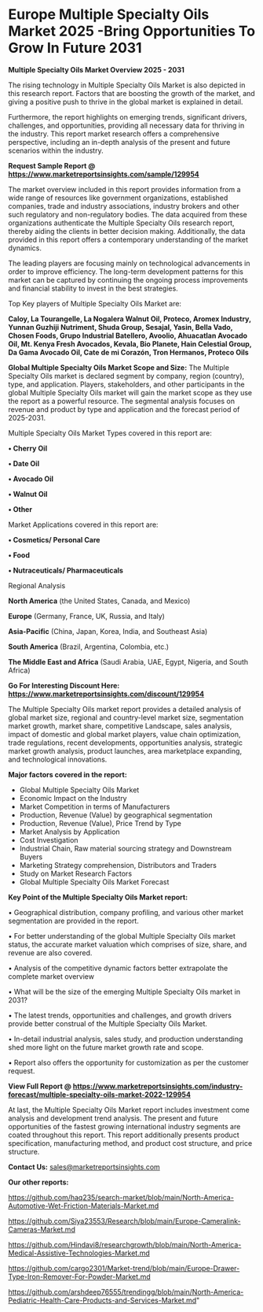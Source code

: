  # Europe Multiple Specialty Oils Market 2025 -Bring Opportunities To Grow In Future 2031

<Strong> Multiple Specialty Oils Market Overview 2025 - 2031</strong>

The rising technology in Multiple Specialty Oils Market is also depicted in this research report. Factors that are boosting the growth of the market, and giving a positive push to thrive in the global market is explained in detail.

Furthermore, the report highlights on emerging trends, significant drivers, challenges, and opportunities, providing all necessary data for thriving in the industry. This report market research offers a comprehensive perspective, including an in-depth analysis of the present and future scenarios within the industry.

<strong>Request Sample Report @ <a href=https://www.marketreportsinsights.com/sample/129954>https://www.marketreportsinsights.com/sample/129954</a></strong>

The market overview included in this report provides information from a wide range of resources like government organizations, established companies, trade and industry associations, industry brokers and other such regulatory and non-regulatory bodies. The data acquired from these organizations authenticate the Multiple Specialty Oils research report, thereby aiding the clients in better decision making. Additionally, the data provided in this report offers a contemporary understanding of the market dynamics.

The leading players are focusing mainly on technological advancements in order to improve efficiency. The long-term development patterns for this market can be captured by continuing the ongoing process improvements and financial stability to invest in the best strategies.

Top Key players of Multiple Specialty Oils Market are:

<strong>Caloy, La Tourangelle, La Nogalera Walnut Oil, Proteco, Aromex Industry, Yunnan Guzhiji Nutriment, Shuda Group, Sesajal, Yasin, Bella Vado, Chosen Foods, Grupo Industrial Batellero, Avoolio, Ahuacatlan Avocado Oil, Mt. Kenya Fresh Avocados, Kevala, Bio Planete, Hain Celestial Group, Da Gama Avocado Oil, Cate de mi Corazón, Tron Hermanos, Proteco Oils</strong>

<strong><b>Global Multiple Specialty Oils Market Scope and Size:</b></strong>
The Multiple Specialty Oils market is declared segment by company, region (country), type, and application. Players, stakeholders, and other participants in the global Multiple Specialty Oils market will gain the market scope as they use the report as a powerful resource. The segmental analysis focuses on revenue and product by type and application and the forecast period of 2025-2031.

Multiple Specialty Oils Market Types covered in this report are:

<strong>• Cherry Oil

• Date Oil

• Avocado Oil

• Walnut Oil

• Other</strong>

Market Applications covered in this report are:

<strong>• Cosmetics/ Personal Care

• Food

• Nutraceuticals/ Pharmaceuticals</strong> 

Regional Analysis

<strong>North America</strong> (the United States, Canada, and Mexico)

<strong>Europe</strong> (Germany, France, UK, Russia, and Italy)

<strong>Asia-Pacific</strong> (China, Japan, Korea, India, and Southeast Asia)

<strong>South America</strong> (Brazil, Argentina, Colombia, etc.)

<strong>The Middle East and Africa</strong> (Saudi Arabia, UAE, Egypt, Nigeria, and South Africa)

<strong>Go For Interesting Discount Here: <a href=https://www.marketreportsinsights.com/discount/129954>https://www.marketreportsinsights.com/discount/129954</a></strong>

The Multiple Specialty Oils market report provides a detailed analysis of global market size, regional and country-level market size, segmentation market growth, market share, competitive Landscape, sales analysis, impact of domestic and global market players, value chain optimization, trade regulations, recent developments, opportunities analysis, strategic market growth analysis, product launches, area marketplace expanding, and technological innovations.

<strong><b>Major factors covered in the report:</b></strong>
<ul>
  <li>Global Multiple Specialty Oils Market </li>
  <li>Economic Impact on the Industry</li>
  <li>Market Competition in terms of Manufacturers</li>
  <li>Production, Revenue (Value) by geographical segmentation</li>
  <li>Production, Revenue (Value), Price Trend by Type</li>
  <li>Market Analysis by Application</li>
  <li>Cost Investigation</li>
  <li>Industrial Chain, Raw material sourcing strategy and Downstream Buyers</li>
  <li>Marketing Strategy comprehension, Distributors and Traders</li>
  <li>Study on Market Research Factors</li>
  <li>Global Multiple Specialty Oils Market Forecast</li>
</ul>

<strong><b>Key Point of the Multiple Specialty Oils Market report:</b></strong>

• Geographical distribution, company profiling, and various other market segmentation are provided in the report.

• For better understanding of the global Multiple Specialty Oils market status, the accurate market valuation which comprises of size, share, and revenue are also covered.

• Analysis of the competitive dynamic factors better extrapolate the complete market overview

• What will be the size of the emerging Multiple Specialty Oils market in 2031?

• The latest trends, opportunities and challenges, and growth drivers provide better construal of the Multiple Specialty Oils Market.

• In-detail industrial analysis, sales study, and production understanding shed more light on the future market growth rate and scope.

• Report also offers the opportunity for customization as per the customer request.

<strong><b>View Full Report @ <a href=https://www.marketreportsinsights.com/industry-forecast/multiple-specialty-oils-market-2022-129954>https://www.marketreportsinsights.com/industry-forecast/multiple-specialty-oils-market-2022-129954</a></b></strong>


At last, the Multiple Specialty Oils Market report includes investment come analysis and development trend analysis. The present and future opportunities of the fastest growing international industry segments are coated throughout this report. This report additionally presents product specification, manufacturing method, and product cost structure, and price structure.

<strong>Contact Us:</strong>
sales@marketreportsinsights.com

<strong>Our other reports:</strong>

<a href=https://github.com/haq235/search-market/blob/main/North-America-Automotive-Wet-Friction-Materials-Market.md>https://github.com/haq235/search-market/blob/main/North-America-Automotive-Wet-Friction-Materials-Market.md</a>

<a href=https://github.com/Siya23553/Research/blob/main/Europe-Cameralink-Cameras-Market.md>https://github.com/Siya23553/Research/blob/main/Europe-Cameralink-Cameras-Market.md</a>

<a href=https://github.com/Hindavi8/researchgrowth/blob/main/North-America-Medical-Assistive-Technologies-Market.md>https://github.com/Hindavi8/researchgrowth/blob/main/North-America-Medical-Assistive-Technologies-Market.md</a>

<a href=https://github.com/cargo2301/Market-trend/blob/main/Europe-Drawer-Type-Iron-Remover-For-Powder-Market.md>https://github.com/cargo2301/Market-trend/blob/main/Europe-Drawer-Type-Iron-Remover-For-Powder-Market.md</a>

<a href=https://github.com/arshdeep76555/trendingg/blob/main/North-America-Pediatric-Health-Care-Products-and-Services-Market.md>https://github.com/arshdeep76555/trendingg/blob/main/North-America-Pediatric-Health-Care-Products-and-Services-Market.md</a>"
